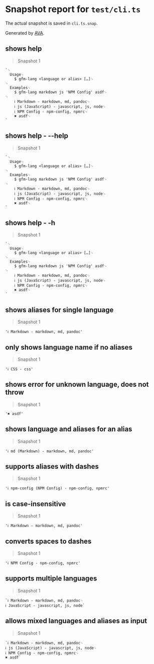 # Snapshot report for `test/cli.ts`

The actual snapshot is saved in `cli.ts.snap`.

Generated by [AVA](https://avajs.dev).

## shows help

> Snapshot 1

    `␊
      Usage␊
        $ gfm-lang <language or alias> […]␊
    ␊
      Examples␊
        $ gfm-lang markdown js 'NPM Config' asdf␊
    ␊
        ℹ Markdown - markdown, md, pandoc␊
        ℹ js (JavaScript) - javascript, js, node␊
        ℹ NPM Config - npm-config, npmrc␊
        ✖ asdf␊
    `

## shows help - --help

> Snapshot 1

    `␊
      Usage␊
        $ gfm-lang <language or alias> […]␊
    ␊
      Examples␊
        $ gfm-lang markdown js 'NPM Config' asdf␊
    ␊
        ℹ Markdown - markdown, md, pandoc␊
        ℹ js (JavaScript) - javascript, js, node␊
        ℹ NPM Config - npm-config, npmrc␊
        ✖ asdf␊
    `

## shows help - -h

> Snapshot 1

    `␊
      Usage␊
        $ gfm-lang <language or alias> […]␊
    ␊
      Examples␊
        $ gfm-lang markdown js 'NPM Config' asdf␊
    ␊
        ℹ Markdown - markdown, md, pandoc␊
        ℹ js (JavaScript) - javascript, js, node␊
        ℹ NPM Config - npm-config, npmrc␊
        ✖ asdf␊
    `

## shows aliases for single language

> Snapshot 1

    'ℹ Markdown - markdown, md, pandoc'

## only shows language name if no aliases

> Snapshot 1

    'ℹ CSS - css'

## shows error for unknown language, does not throw

> Snapshot 1

    '✖ asdf'

## shows language and aliases for an alias

> Snapshot 1

    'ℹ md (Markdown) - markdown, md, pandoc'

## supports aliases with dashes

> Snapshot 1

    'ℹ npm-config (NPM Config) - npm-config, npmrc'

## is case-insensitive

> Snapshot 1

    'ℹ Markdown - markdown, md, pandoc'

## converts spaces to dashes

> Snapshot 1

    'ℹ NPM Config - npm-config, npmrc'

## supports multiple languages

> Snapshot 1

    `ℹ Markdown - markdown, md, pandoc␊
    ℹ JavaScript - javascript, js, node`

## allows mixed languages and aliases as input

> Snapshot 1

    `ℹ Markdown - markdown, md, pandoc␊
    ℹ js (JavaScript) - javascript, js, node␊
    ℹ NPM Config - npm-config, npmrc␊
    ✖ asdf`
